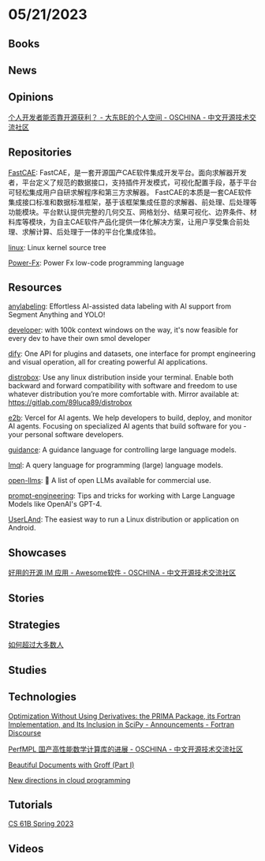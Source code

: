 # 05/21/2023

## Books

## News

## Opinions
[个人开发者能否靠开源获利？ - 大东BE的个人空间 - OSCHINA - 中文开源技术交流社区](https://my.oschina.net/u/4487475/blog/4971011)

## Repositories
[FastCAE](https://gitee.com/DISOGitee/FastCAE): FastCAE，是一套开源国产CAE软件集成开发平台。面向求解器开发者，平台定义了规范的数据接口，支持插件开发模式，可视化配置手段，基于平台可轻松集成用户自研求解程序和第三方求解器。 FastCAE的本质是一套CAE软件集成接口标准和数据标准框架，基于该框架集成任意的求解器、前处理、后处理等功能模块。平台默认提供完整的几何交互、网格划分、结果可视化、边界条件、材料库等模块，为自主CAE软件产品化提供一体化解决方案，让用户享受集合前处理、求解计算、后处理于一体的平台化集成体验。

[linux](https://github.com/torvalds/linux): Linux kernel source tree

[Power-Fx](https://github.com/microsoft/Power-Fx): Power Fx low-code programming language

## Resources
[anylabeling](https://github.com/vietanhdev/anylabeling): Effortless AI-assisted data labeling with AI support from Segment Anything and YOLO!

[developer](https://github.com/smol-ai/developer): with 100k context windows on the way, it's now feasible for every dev to have their own smol developer

[dify](https://github.com/langgenius/dify): One API for plugins and datasets, one interface for prompt engineering and visual operation, all for creating powerful AI applications.

[distrobox](https://github.com/89luca89/distrobox): Use any linux distribution inside your terminal. Enable both backward and forward compatibility with software and freedom to use whatever distribution you’re more comfortable with. Mirror available at: https://gitlab.com/89luca89/distrobox

[e2b](https://github.com/e2b-dev/e2b): Vercel for AI agents. We help developers to build, deploy, and monitor AI agents. Focusing on specialized AI agents that build software for you - your personal software developers.

[guidance](https://github.com/microsoft/guidance): A guidance language for controlling large language models.

[lmql](https://github.com/eth-sri/lmql): A query language for programming (large) language models.

[open-llms](https://github.com/eugeneyan/open-llms): 🤖 A list of open LLMs available for commercial use.

[prompt-engineering](https://github.com/brexhq/prompt-engineering): Tips and tricks for working with Large Language Models like OpenAI's GPT-4.

[UserLAnd](https://github.com/CypherpunkArmory/UserLAnd): The easiest way to run a Linux distribution or application on Android.

## Showcases
[好用的开源 IM 应用 - Awesome软件 - OSCHINA - 中文开源技术交流社区](https://www.oschina.net/project/awesome?columnId=57)

## Stories

## Strategies
[如何超过大多数人](https://coolshell.cn/articles/19464.html)

## Studies

## Technologies
[Optimization Without Using Derivatives: the PRIMA Package, its Fortran Implementation, and Its Inclusion in SciPy - Announcements - Fortran Discourse](https://fortran-lang.discourse.group/t/optimization-without-using-derivatives-the-prima-package-its-fortran-implementation-and-its-inclusion-in-scipy/5798)

[PerfMPL 国产高性能数学计算库的进展 - OSCHINA - 中文开源技术交流社区](https://www.oschina.net/news/241396)

[Beautiful Documents with Groff (Part I)](https://stephenramsay.net/posts/groff-mom.html)

[New directions in cloud programming](http://muratbuffalo.blogspot.com/2023/05/new-directions-in-cloud-programming.html)

## Tutorials
[CS 61B Spring 2023](https://sp23.datastructur.es/)

## Videos
